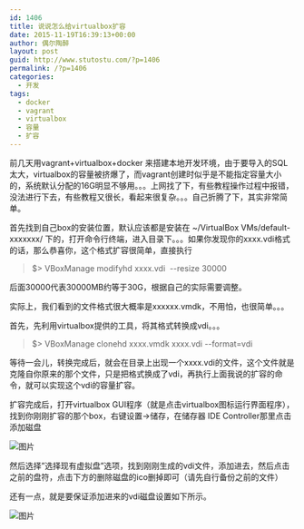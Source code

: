 ```yaml
---
id: 1406
title: 说说怎么给virtualbox扩容
date: 2015-11-19T16:39:13+00:00
author: 偶尔陶醉
layout: post
guid: http://www.stutostu.com/?p=1406
permalink: /?p=1406
categories:
  - 开发
tags:
  - docker
  - vagrant
  - virtualbox
  - 容量
  - 扩容
---
```


前几天用vagrant+virtualbox+docker 来搭建本地开发环境，由于要导入的SQL太大，virtualbox的容量被挤爆了，而vagrant创建时似乎是不能指定容量大小的，系统默认分配的16G明显不够用。。。上网找了下，有些教程操作过程中报错，没法进行下去，有些教程又很长，看起来很复杂。。。自己折腾了下，其实非常简单。

首先找到自己box的安装位置，默认应该都是安装在 ~/VirtualBox VMs/default-xxxxxxx/ 下的，打开命令行终端，进入目录下。。。如果你发现你的xxxx.vdi格式的话，那么恭喜你，这个格式扩容很简单，直接执行

> $> VBoxManage modifyhd xxxx.vdi  --resize 30000

后面30000代表30000MB约等于30G，根据自己的实际需要调整。

实际上，我们看到的文件格式很大概率是xxxxxx.vmdk，不用怕，也很简单。。。

首先，先利用virtualbox提供的工具，将其格式转换成vdi。。。

> $> VBoxManage clonehd xxxx.vmdk xxxx.vdi --format=vdi

等待一会儿，转换完成后，就会在目录上出现一个xxxx.vdi的文件，这个文件就是克隆自你原来的那个文件，只是把格式换成了vdi，再执行上面我说的扩容的命令，就可以实现这个vdi的容量扩容。

扩容完成后，打开virtualbox GUI程序（就是点击virtualbox图标运行界面程序），找到你刚刚扩容的那个box，右键设置->储存，在储存器 IDE Controller那里点击添加磁盘

![图片](http://ww2.sinaimg.cn/large/6915c7dcgw1ey6dbhb450j207x067mxg.jpg)

然后选择”选择现有虚拟盘”选项，找到刚刚生成的vdi文件，添加进去，然后点击之前的盘符，点击下方的删除磁盘的ico删掉即可（请先自行备份之前的文件）

还有一点，就是要保证添加进来的vdi磁盘设置如下所示。

![图片](http://ww3.sinaimg.cn/large/6915c7dcgw1ey6dfr4ckfj207x0650t4.jpg)